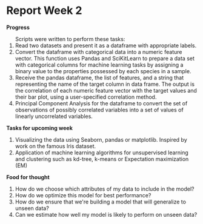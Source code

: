# Report Week 2

<b> Progress </b>
<ol>
Scripts were written to perform these tasks:
<li>  Read two datasets and present it as a dataframe with appropriate labels.
<li>  Convert the dataframe with categorical data into a numeric feature vector. This function uses Pandas and SciKitLearn to prepare a data set with categorical columns for machine learning tasks by assigning a binary value to the properties possessed by each species in a sample.
<li>  Receive the pandas dataframe, the list of features, and a string that representing the name of the target column in data frame. The output is the correlation of each numeric feature vector with the target values and their bar plot, using a user-specified correlation method.
<li>  Principal Component Analysis for the dataframe to convert the set of observations of possibly correlated variables into a set of values of linearly uncorrelated variables.
</ol>

<b> Tasks for upcoming week </b>
<ol>
<li>  Visualizing the data using Seaborn, pandas or matplotlib. Inspired by work on the famous Iris dataset.
<li>  Application of machine learning algorithms for unsupervised learning and clustering such as kd-tree, k-means or Expectation maximization (EM)
</ol>

<b> Food for thought </b>
<ol>
<li>  How do we choose which attributes of my data to include in the model?
<li>  How do we optimize this model for best performance?
<li>  How do we ensure that we're building a model that will generalize to unseen data?
<li>  Can we estimate how well my model is likely to perform on unseen data?
</ol>
